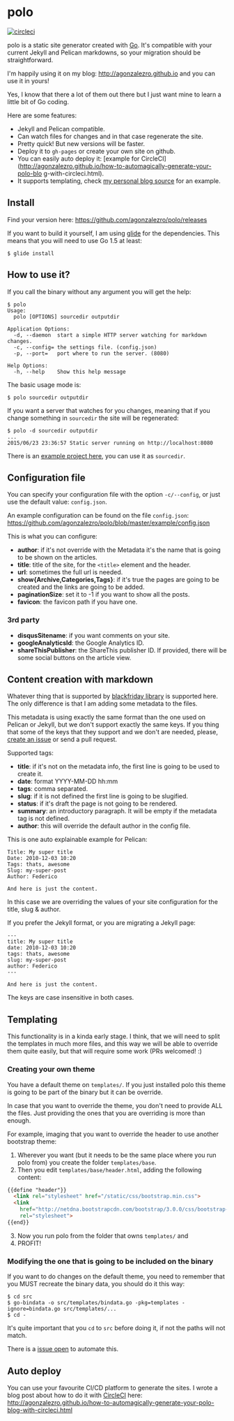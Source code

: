 polo
====

[![circleci](https://circleci.com/gh/agonzalezro/polo.svg?style=shield)](https://circleci.com/gh/agonzalezro/polo)

polo is a static site generator created with [Go](https://golang.org/). It's
compatible with your current Jekyll and Pelican markdowns, so your migration
should be straightforward.

I'm happily using it on my blog: http://agonzalezro.github.io and you can use
it in yours!

Yes, I know that there a lot of them out there but I just want mine to learn a
little bit of Go coding.

Here are some features:

- Jekyll and Pelican compatible.
- Can watch files for changes and in that case regenerate the site.
- Pretty quick! But new versions will be faster.
- Deploy it to `gh-pages` or create your own site on github.
- You can easily auto deploy it: [example for
  CircleCI](http://agonzalezro.github.io/how-to-automagically-generate-your-polo-blo  g-with-circleci.html).
- It supports templating, check [my personal blog
  source](https://github.com/agonzalezro/agonzalezro.github.io/tree/polo/templates)
  for an example.

Install
-------

Find your version here: https://github.com/agonzalezro/polo/releases

If you want to build it yourself, I am using [glide](https://github.com/Masterminds/glide) for the dependencies. This means that you will need to use Go 1.5 at least:

    $ glide install

How to use it?
--------------

If you call the binary without any argument you will get the help:

    $ polo
    Usage:
      polo [OPTIONS] sourcedir outputdir

    Application Options:
      -d, --daemon  start a simple HTTP server watching for markdown changes.
      -c, --config= the settings file. (config.json)
      -p, --port=   port where to run the server. (8080)

    Help Options:
      -h, --help    Show this help message

The basic usage mode is:

    $ polo sourcedir outputdir

If you want a server that watches for you changes, meaning that if you change
something in `sourcedir` the site will be regenerated:

    $ polo -d sourcedir outputdir
    ...
    2015/06/23 23:36:57 Static server running on http://localhost:8080

There is an [example project
here](https://github.com/agonzalezro/polo/tree/master/example), you can use it
as `sourcedir`.

Configuration file
------------------

You can specify your configuration file with the option `-c/--config`, or just use the default value: `config.json`.

An example configuration can be found on the file `config.json`:
https://github.com/agonzalezro/polo/blob/master/example/config.json

This is what you can configure:

- **author**: if it's not override with the Metadata it's the name that is
  going to be shown on the articles.
- **title**: title of the site, for the `<title>` element and the header.
- **url**: sometimes the full url is needed.
- **show{Archive,Categories,Tags}**: if it's true the pages are going to be
  created and the links are going to be added.
- **paginationSize**: set it to -1 if you want to show all the posts.
- **favicon**: the favicon path if you have one.

### 3rd party

- **disqusSitename**: if you want comments on your site.
- **googleAnalyticsId**: the Google Analytics ID.
- **shareThisPublisher**: the ShareThis publisher ID. If provided, there will
  be some social buttons on the article view.

Content creation with markdown
------------------------------

Whatever thing that is supported by [blackfriday
library](https://github.com/russross/blackfriday) is supported here. The only
difference is that I am adding some metadata to the files.

This metadata is using exactly the same format than the one used on Pelican or
Jekyll, but we don't support exactly the same keys. If you thing that some of
the keys that they support and we don't are needed, please, [create an
issue](https://github.com/agonzalezro/polo/issues/new) or send a pull request.

Supported tags:

- **title**: if it's not on the metadata info, the first line is going to be
  used to create it.
- **date**: format YYYY-MM-DD hh:mm
- **tags**: comma separated.
- **slug**: if it is not defined the first line is going to be slugified.
- **status**: if it's draft the page is not going to be rendered.
- **summary**: an introductory paragraph. It will be empty if the metadata tag
  is not defined.
- **author**: this will override the default author in the config file.

This is one auto explainable example for Pelican:

    Title: My super title
    Date: 2010-12-03 10:20
    Tags: thats, awesome
    Slug: my-super-post
    Author: Federico

    And here is just the content.

In this case we are overriding the values of your site configuration for the
title, slug & author.

If you prefer the Jekyll format, or you are migrating a Jekyll page:

    ---
    title: My super title
    date: 2010-12-03 10:20
    tags: thats, awesome
    slug: my-super-post
    author: Federico
    ---

    And here is just the content.

The keys are case insensitive in both cases.


Templating
----------

This functionality is in a kinda early stage. I think, that we will need to
split the templates in much more files, and this way we will be able to
override them quite easily, but that will require some work (PRs welcomed! :)

### Creating your own theme

You have a default theme on `templates/`. If you just installed polo this theme
is going to be part of the binary but it can be override.

In case that you want to override the theme, you don't need to provide ALL the
files. Just providing the ones that you are overriding is more than enough.

For example, imaging that you want to override the header to use another
bootstrap theme:

1. Wherever you want (but it needs to be the same place where you run polo
   from) you create the folder `templates/base`.
2. Then you edit `templates/base/header.html`, adding the following content:

````html
{{define "header"}}
  <link rel="stylesheet" href="/static/css/bootstrap.min.css">
  <link
    href="http://netdna.bootstrapcdn.com/bootstrap/3.0.0/css/bootstrap-glyphicons.css"
    rel="stylesheet">
{{end}}
````

3. Now you run polo from the folder that owns `templates/` and
4. PROFIT!

### Modifying the one that is going to be included on the binary

If you want to do changes on the default theme, you need to remember that you
MUST recreate the binary data, you should do it this way:

    $ cd src
    $ go-bindata -o src/templates/bindata.go -pkg=templates -ignore=bindata.go src/templates/...
    $ cd -

It's quite important that you `cd` to `src` before doing it, if not the paths
will not match.

There is a [issue open](https://github.com/agonzalezro/polo/issues/35) to
automate this.

Auto deploy
-----------

You can use your favourite CI/CD platform to generate the sites. I wrote a blog
post about how to do it with [CircleCI](http://circleci.com) here:
http://agonzalezro.github.io/how-to-automagically-generate-your-polo-blog-with-circleci.html
